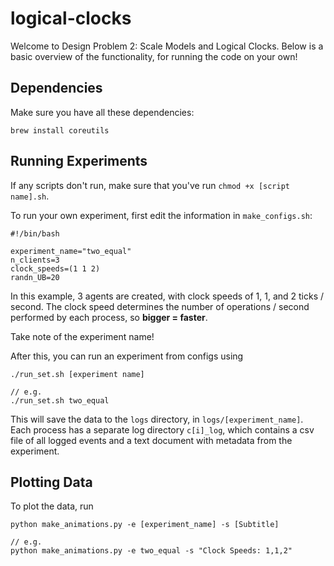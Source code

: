 # logical-clocks

Welcome to Design Problem 2: Scale Models and Logical Clocks. Below is a basic overview of the functionality, for running the code on your own!

## Dependencies

Make sure you have all these dependencies:

```
brew install coreutils
```

## Running Experiments

If any scripts don't run, make sure that you've run `chmod +x [script name].sh`.

To run your own experiment, first edit the information in `make_configs.sh`:

```
#!/bin/bash

experiment_name="two_equal"
n_clients=3
clock_speeds=(1 1 2)
randn_UB=20
```

In this example, 3 agents are created, with clock speeds of 1, 1, and 2 ticks / second. The clock speed determines the number of operations / second performed by each process, so **bigger = faster**.

Take note of the experiment name!

After this, you can run an experiment from configs using

```
./run_set.sh [experiment name]

// e.g.
./run_set.sh two_equal
```

This will save the data to the `logs` directory, in `logs/[experiment_name]`. Each process has a separate log directory `c[i]_log`, which contains a csv file of all logged events and a text document with metadata from the experiment.

## Plotting Data

To plot the data, run

```
python make_animations.py -e [experiment_name] -s [Subtitle]

// e.g. 
python make_animations.py -e two_equal -s "Clock Speeds: 1,1,2"
```